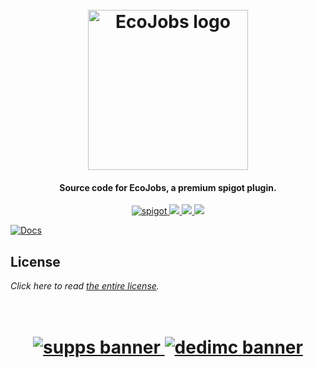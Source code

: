 <h1 align="center">
  <br>
  <img src="https://i.imgur.com/Qd617BL.png" alt="EcoJobs logo" width="256">
  <br>
</h1>

<h4 align="center">Source code for EcoJobs, a premium spigot plugin.</h4>

<p align="center">
    <a href="https://polymart.org/resource/ecojobs.2857">
        <img alt="spigot" src="https://img.shields.io/badge/polymart-EcoJobs-964B00?style=for-the-badge"/>
    </a>
    <a href="https://bstats.org/plugin/bukkit/EcoJobs" alt="bstats servers">
        <img src="https://img.shields.io/bstats/servers/15502?color=964B00&style=for-the-badge"/>
    </a>
    <a href="https://bstats.org/plugin/bukkit/EcoJobs" alt="bstats players">
        <img src="https://img.shields.io/bstats/players/15502?color=964B00&style=for-the-badge"/>
    </a>
    <a href="https://discord.gg/ZcwpSsE/" alt="Discord">
        <img src="https://img.shields.io/discord/452518336627081236?label=discord&style=for-the-badge&color=964B00"/>
    </a>
</p>

[![Docs](https://i.imgur.com/7Ac2KTg.png)](https://discord.gg/ZcwpSsE/)

## License
*Click here to read [the entire license](https://github.com/Auxilor/EcoJobs/blob/master/LICENSE.md).*

<h1 align="center">
  <br>
    <a href="http://gamersupps.gg/discount/Auxilor?afmc=Auxilor" target="_blank">
      <img src="https://i.imgur.com/uFDpBAC.png" alt="supps banner">
    </a>
    <a href="https://dedimc.promo/Auxilor" target="_blank">
      <img src="https://i.imgur.com/zdDLhFA.png" alt="dedimc banner">
    </a>
  <br>
</h1>

